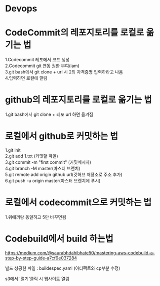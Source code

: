 # Devops 

# CodeCommit의 레포지토리를 로컬로 옮기는 법
1.Codecommit 레포에서 코드 생성   
2.Codecommit git 연동 권한 부여(iam)   
3.git bash에서 git clone + url 시 2의 자격증명 입력하라고 나옴   
4.입력하면 로컬에 깔림   

# github의 레포지토리를 로컬로 옮기는 법
1.git bash에서 git clone + 레포 url 하면 옮겨짐

# 로컬에서 github로 커밋하는 법
1.git init   
2.git add 1.txt (커밋할 파일)   
3.git commit -m "first commit" (커밋메시지)   
4.git branch -M master(마스터 브랜치)   
5.git remote add origin github url(깃허브 저장소로 주소 추가)   
6.git push -u origin master(마스터 브랜치에 푸시)   

# 로컬에서 codecommit으로 커밋하는 법
1.위에꺼랑 동일하고 5만 바꾸면됨

# Codebuild에서 build 하는법
https://medium.com/@saurabhdahibhate50/mastering-aws-codebuild-a-step-by-step-guide-a7cf9e037284

빌드 성공한 파일 : buildespec.yaml (아티팩트와 cp부분 수정)

s3에서 '열기'클릭 시 웹사이트 열림
